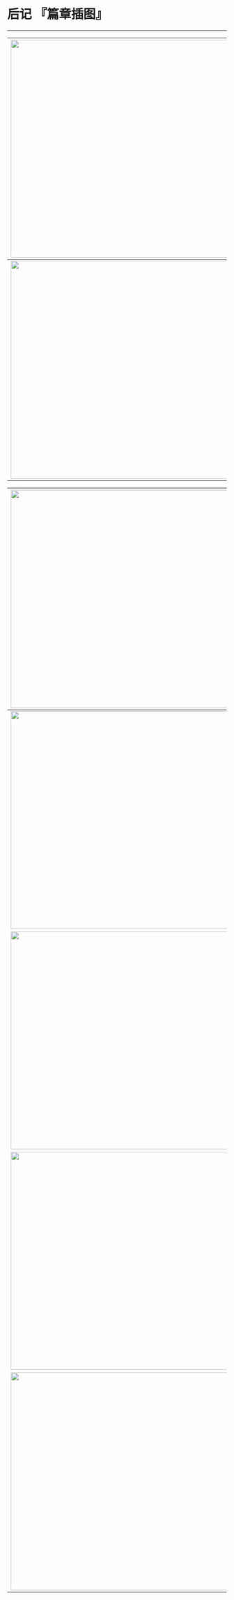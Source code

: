 # 后记 『篇章插图』

------



| <img width="500" src="/res/img/article/chapter050/02.jpg" /> | <img width="500" src="/res/img/article/chapter050/03.jpg" /> | <img width="500" src="/res/img/article/chapter050/27.jpg" /> |
|:------:|:------:|:------:|
| <img width="500" src="/res/img/article/chapter050/37.jpg" /> | <img width="500" src="/res/img/article/chapter050/38.jpg" /> | <img width="500" src="/res/img/article/chapter050/39.jpg" /> |


| <img width="500" src="/res/img/article/chapter050/01.jpg" /> | <img width="500" src="/res/img/article/chapter050/71.png" /> |
|:------:|:------:|
| <img width="500" src="/res/img/article/chapter050/40.jpg" /> | <img width="500" src="/res/img/article/chapter050/04.jpg" /> |
| <img width="500" src="/res/img/article/chapter050/05.jpg" /> | <img width="500" src="/res/img/article/chapter050/28.png" /> |
| <img width="500" src="/res/img/article/chapter050/43.png" /> | <img width="500" src="/res/img/article/chapter050/56.png" /> |
| <img width="500" src="/res/img/article/chapter050/55.png" /> | <img width="500" src="/res/img/article/chapter050/70.png" /> |

